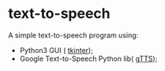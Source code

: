 # text-to-speech

A simple text-to-speech program using:
 * Python3 GUI ( [tkinter](https://docs.python.org/3/library/tkinter.html));
 * Google Text-to-Speech Python lib( [gTTS](https://gtts.readthedocs.io/en/latest/index.html));

